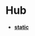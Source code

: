 <!-- generated by markdown-notes-tree -->

# Hub

<!-- optional markdown-notes-tree directory description starts here -->

<!-- optional markdown-notes-tree directory description ends here -->

- [**static**](static)
